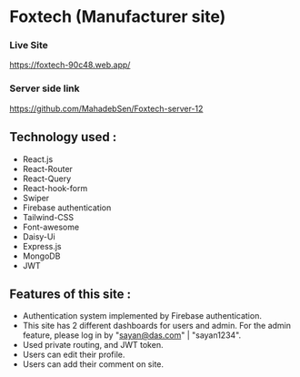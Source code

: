 # Foxtech (Manufacturer site)

### Live Site

https://foxtech-90c48.web.app/

### Server side link

https://github.com/MahadebSen/Foxtech-server-12

## Technology used :

- React.js 
- React-Router 
- React-Query
- React-hook-form
- Swiper 
- Firebase authentication
- Tailwind-CSS 
- Font-awesome 
- Daisy-Ui
- Express.js
- MongoDB 
- JWT 

## Features of this site :

- Authentication system implemented by Firebase authentication.
- This site has 2 different dashboards for users and admin. For the admin feature, please log in by "sayan@das.com" | "sayan1234".
- Used private routing, and JWT token.
- Users can edit their profile.
- Users can add their comment on site.
